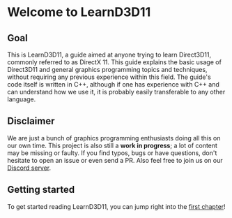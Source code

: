 # Welcome to LearnD3D11

## Goal

This is LearnD3D11, a guide aimed at anyone trying to learn Direct3D11, commonly referred to as
DirectX 11. This guide explains the basic usage of Direct3D11 and general graphics programming
topics and techniques, without requiring any previous experience within this field. The guide's
code itself is written in C++, although if one has experience with C++ and can understand how we
use it, it is probably easily transferable to any other language.

## Disclaimer

We are just a bunch of graphics programming enthusiasts doing all this on our own time. This
project is also still a **work in progress**; a lot of content may be missing or faulty.
If you find typos, bugs or have questions, don't hesitate to open an issue or even send a PR.
Also feel free to join us on our [Discord server](https://discord.gg/6mgNGk7).

## Getting started

To get started reading LearnD3D11, you can jump right into the
[first chapter](1-introduction/1-1-getting-started/1-1-0-overview/)!
